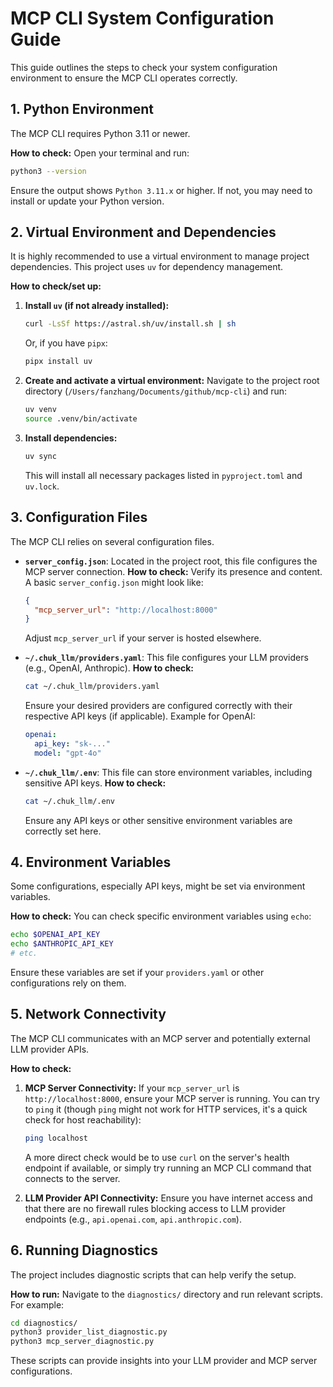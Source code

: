 # MCP CLI System Configuration Guide

This guide outlines the steps to check your system configuration environment to ensure the MCP CLI operates correctly.

## 1. Python Environment

The MCP CLI requires Python 3.11 or newer.

**How to check:**
Open your terminal and run:
```bash
python3 --version
```
Ensure the output shows `Python 3.11.x` or higher. If not, you may need to install or update your Python version.

## 2. Virtual Environment and Dependencies

It is highly recommended to use a virtual environment to manage project dependencies. This project uses `uv` for dependency management.

**How to check/set up:**
1.  **Install `uv` (if not already installed):**
    ```bash
    curl -LsSf https://astral.sh/uv/install.sh | sh
    ```
    Or, if you have `pipx`:
    ```bash
    pipx install uv
    ```
2.  **Create and activate a virtual environment:**
    Navigate to the project root directory (`/Users/fanzhang/Documents/github/mcp-cli`) and run:
    ```bash
    uv venv
    source .venv/bin/activate
    ```
3.  **Install dependencies:**
    ```bash
    uv sync
    ```
    This will install all necessary packages listed in `pyproject.toml` and `uv.lock`.

## 3. Configuration Files

The MCP CLI relies on several configuration files.

*   **`server_config.json`**: Located in the project root, this file configures the MCP server connection.
    **How to check:** Verify its presence and content. A basic `server_config.json` might look like:
    ```json
    {
      "mcp_server_url": "http://localhost:8000"
    }
    ```
    Adjust `mcp_server_url` if your server is hosted elsewhere.

*   **`~/.chuk_llm/providers.yaml`**: This file configures your LLM providers (e.g., OpenAI, Anthropic).
    **How to check:**
    ```bash
    cat ~/.chuk_llm/providers.yaml
    ```
    Ensure your desired providers are configured correctly with their respective API keys (if applicable). Example for OpenAI:
    ```yaml
    openai:
      api_key: "sk-..."
      model: "gpt-4o"
    ```

*   **`~/.chuk_llm/.env`**: This file can store environment variables, including sensitive API keys.
    **How to check:**
    ```bash
    cat ~/.chuk_llm/.env
    ```
    Ensure any API keys or other sensitive environment variables are correctly set here.

## 4. Environment Variables

Some configurations, especially API keys, might be set via environment variables.

**How to check:**
You can check specific environment variables using `echo`:
```bash
echo $OPENAI_API_KEY
echo $ANTHROPIC_API_KEY
# etc.
```
Ensure these variables are set if your `providers.yaml` or other configurations rely on them.

## 5. Network Connectivity

The MCP CLI communicates with an MCP server and potentially external LLM provider APIs.

**How to check:**
1.  **MCP Server Connectivity:**
    If your `mcp_server_url` is `http://localhost:8000`, ensure your MCP server is running. You can try to `ping` it (though `ping` might not work for HTTP services, it's a quick check for host reachability):
    ```bash
    ping localhost
    ```
    A more direct check would be to use `curl` on the server's health endpoint if available, or simply try running an MCP CLI command that connects to the server.

2.  **LLM Provider API Connectivity:**
    Ensure you have internet access and that there are no firewall rules blocking access to LLM provider endpoints (e.g., `api.openai.com`, `api.anthropic.com`).

## 6. Running Diagnostics

The project includes diagnostic scripts that can help verify the setup.

**How to run:**
Navigate to the `diagnostics/` directory and run relevant scripts. For example:
```bash
cd diagnostics/
python3 provider_list_diagnostic.py
python3 mcp_server_diagnostic.py
```
These scripts can provide insights into your LLM provider and MCP server configurations.
